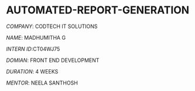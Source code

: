 # AUTOMATED-REPORT-GENERATION

*COMPANY*: CODTECH IT SOLUTIONS

*NAME*: MADHUMITHA G

*INTERN ID*:CT04WJ75  

*DOMIAN*: FRONT END DEVELOPMENT

*DURATION*: 4 WEEKS

*MENTOR*: NEELA SANTHOSH

